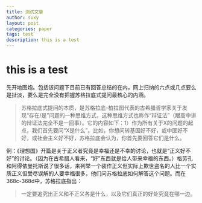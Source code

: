 ```yaml
---
title: 测试文章
author: suxy
layout: post
categories: paper
tags: test
description: this is a test
---
```


# this is a test

先开地图炮。包括该问题下目前已有回答总结的在内，网上归纳的六点或几点要么是扯淡，要么是完全没有把握苏格拉底式提问最核心的内涵。

> 苏格拉底式提问的本质，是苏格拉底-柏拉图代表的古希腊哲学家关于发现“存在/是”问题的一种思维方式，这种思维方式也称作“辩证法”（跟高中讲的辩证法完全不是一回事）。它的内容如下：1）作为所有关于X的问题的起点，我们首先要问“X是什么”。比如，你想问转基因好不好，或中医好不好，或社会主义好不好，苏格拉底会认为，你首先要回答它们是什么。


例：《理想国》开篇是关于正义者究竟是幸福还是不幸的讨论，也就是“正义好不好”的讨论。（因为在古希腊人看来，“好”东西就是给人带来幸福的东西。）格劳孔和阿得依曼托斯说了很多话，来列举一个装作正义但实际上欺世盗名的人比一个实质正义但受尽误解的人要幸福很多，他们问苏格拉底如何解答这个问题。而在368c-368d中，苏格拉底指出：

> 一定要追究出正义和不正义各是什么，以及它们真正的好处究竟在哪一边。